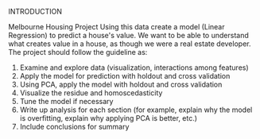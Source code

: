 INTRODUCTION

Melbourne Housing Project Using this data create a model (Linear Regression) to predict a house's value. We want to be able to understand what creates value in a house, as though we were a real estate developer. The project should follow the guideline as:
  1. Examine and explore data (visualization, interactions among features)
  2. Apply the model for prediction with holdout and cross validation
  3. Using PCA, apply the model with holdout and cross validation
  4. Visualize the residue and homoscedasticity
  5. Tune the model if necessary
  6. Write up analysis for each section (for example, explain why the model is overfitting, explain why applying PCA is better, etc.)
  7. Include conclusions for summary
